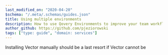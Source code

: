 ```yaml
---
last_modified_on: "2020-04-20"
$schema: "/.meta/.schemas/guides.json"
title: Using multiple environments
description: How to use Qovery Environments to improve your team workflows
author_github: https://github.com/pjeziorowski
tags: ["type: guide", "domain: services"]
---
```

Installing Vector manually should be a last resort if Vector cannot be



